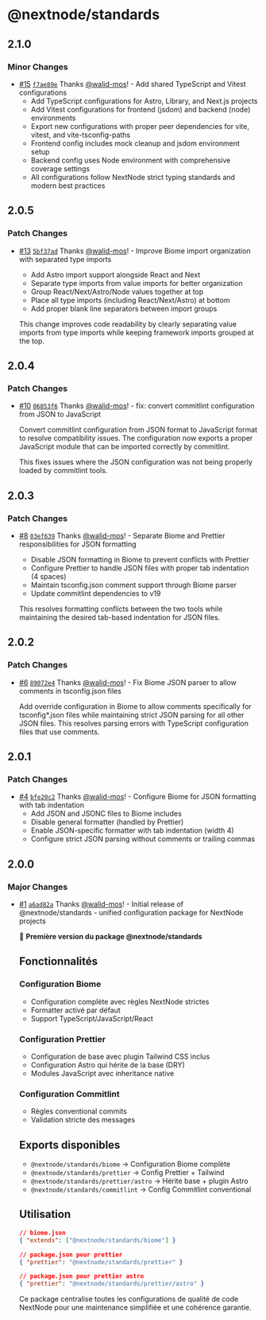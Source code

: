 # @nextnode/standards

## 2.1.0

### Minor Changes

- [#15](https://github.com/NextNodeSolutions/standards/pull/15) [`f7ae89e`](https://github.com/NextNodeSolutions/standards/commit/f7ae89e8eeef37dbd3e49a74b864893fc35cd229) Thanks [@walid-mos](https://github.com/walid-mos)! - Add shared TypeScript and Vitest configurations
    - Add TypeScript configurations for Astro, Library, and Next.js projects
    - Add Vitest configurations for frontend (jsdom) and backend (node) environments
    - Export new configurations with proper peer dependencies for vite, vitest, and vite-tsconfig-paths
    - Frontend config includes mock cleanup and jsdom environment setup
    - Backend config uses Node environment with comprehensive coverage settings
    - All configurations follow NextNode strict typing standards and modern best practices

## 2.0.5

### Patch Changes

- [#13](https://github.com/NextNodeSolutions/standards/pull/13) [`5bf37ad`](https://github.com/NextNodeSolutions/standards/commit/5bf37adb7dd8ec8eba381f27b306ab47a3e65d67) Thanks [@walid-mos](https://github.com/walid-mos)! - Improve Biome import organization with separated type imports
    - Add Astro import support alongside React and Next
    - Separate type imports from value imports for better organization
    - Group React/Next/Astro/Node values together at top
    - Place all type imports (including React/Next/Astro) at bottom
    - Add proper blank line separators between import groups

    This change improves code readability by clearly separating value imports from type imports while keeping framework imports grouped at the top.

## 2.0.4

### Patch Changes

- [#10](https://github.com/NextNodeSolutions/standards/pull/10) [`06853f6`](https://github.com/NextNodeSolutions/standards/commit/06853f66e6f4d673494040169e2e14ba8136b275) Thanks [@walid-mos](https://github.com/walid-mos)! - fix: convert commitlint configuration from JSON to JavaScript

    Convert commitlint configuration from JSON format to JavaScript format to resolve compatibility issues. The configuration now exports a proper JavaScript module that can be imported correctly by commitlint.

    This fixes issues where the JSON configuration was not being properly loaded by commitlint tools.

## 2.0.3

### Patch Changes

- [#8](https://github.com/NextNodeSolutions/standards/pull/8) [`03ef639`](https://github.com/NextNodeSolutions/standards/commit/03ef63940d1172383727086b9d19bb98ca8450e5) Thanks [@walid-mos](https://github.com/walid-mos)! - Separate Biome and Prettier responsibilities for JSON formatting
    - Disable JSON formatting in Biome to prevent conflicts with Prettier
    - Configure Prettier to handle JSON files with proper tab indentation (4 spaces)
    - Maintain tsconfig.json comment support through Biome parser
    - Update commitlint dependencies to v19

    This resolves formatting conflicts between the two tools while maintaining the desired tab-based indentation for JSON files.

## 2.0.2

### Patch Changes

- [#6](https://github.com/NextNodeSolutions/standards/pull/6) [`89072e4`](https://github.com/NextNodeSolutions/standards/commit/89072e41a044a2aeb0225533f854079d746f3e20) Thanks [@walid-mos](https://github.com/walid-mos)! - Fix Biome JSON parser to allow comments in tsconfig.json files

    Add override configuration in Biome to allow comments specifically for tsconfig\*.json files while maintaining strict JSON parsing for all other JSON files. This resolves parsing errors with TypeScript configuration files that use comments.

## 2.0.1

### Patch Changes

- [#4](https://github.com/NextNodeSolutions/standards/pull/4) [`bfe20c2`](https://github.com/NextNodeSolutions/standards/commit/bfe20c2927e2b9aa7f92ccaa4e07d92e7763bd90) Thanks [@walid-mos](https://github.com/walid-mos)! - Configure Biome for JSON formatting with tab indentation
    - Add JSON and JSONC files to Biome includes
    - Disable general formatter (handled by Prettier)
    - Enable JSON-specific formatter with tab indentation (width 4)
    - Configure strict JSON parsing without comments or trailing commas

## 2.0.0

### Major Changes

- [#1](https://github.com/NextNodeSolutions/standards/pull/1) [`a6ad82a`](https://github.com/NextNodeSolutions/standards/commit/a6ad82abbae3e92a7aa6ffdc49c2a8b3d24bc84c) Thanks [@walid-mos](https://github.com/walid-mos)! - Initial release of @nextnode/standards - unified configuration package for NextNode projects

    🎉 **Première version du package @nextnode/standards**

    ## Fonctionnalités

    ### Configuration Biome
    - Configuration complète avec règles NextNode strictes
    - Formatter activé par défaut
    - Support TypeScript/JavaScript/React

    ### Configuration Prettier
    - Configuration de base avec plugin Tailwind CSS inclus
    - Configuration Astro qui hérite de la base (DRY)
    - Modules JavaScript avec inheritance native

    ### Configuration Commitlint
    - Règles conventional commits
    - Validation stricte des messages

    ## Exports disponibles
    - `@nextnode/standards/biome` → Configuration Biome complète
    - `@nextnode/standards/prettier` → Config Prettier + Tailwind
    - `@nextnode/standards/prettier/astro` → Hérite base + plugin Astro
    - `@nextnode/standards/commitlint` → Config Commitlint conventional

    ## Utilisation

    ```json
    // biome.json
    { "extends": ["@nextnode/standards/biome"] }

    // package.json pour prettier
    { "prettier": "@nextnode/standards/prettier" }

    // package.json pour prettier astro
    { "prettier": "@nextnode/standards/prettier/astro" }
    ```

    Ce package centralise toutes les configurations de qualité de code NextNode pour une maintenance simplifiée et une cohérence garantie.
